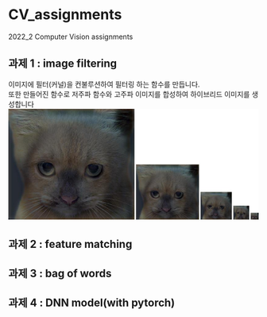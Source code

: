 # CV_assignments
2022_2 Computer Vision assignments

## 과제 1 : image filtering
이미지에 필터(커널)을 컨불루션하여 필터링 하는 함수를 만듭니다.  
또한 만들어진 함수로 저주파 함수와 고주파 이미지를 합성하여 하이브리드 이미지를 생성합니다  
![이미지](https://github.com/uichan8/CV_assignments/blob/main/hw1/results/hybrid_image_scales.jpg)
## 과제 2 : feature matching
## 과제 3 : bag of words
## 과제 4 : DNN model(with pytorch)
